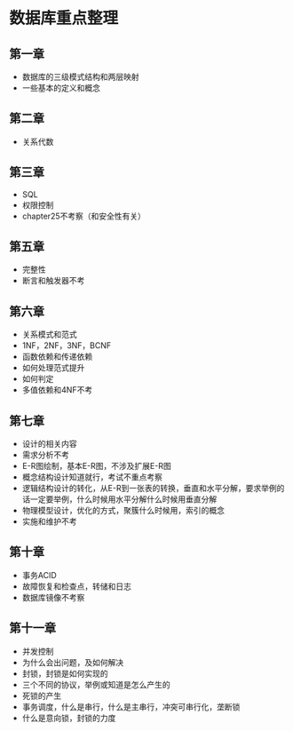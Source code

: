 # 数据库重点整理
## 第一章
- 数据库的三级模式结构和两层映射
- 一些基本的定义和概念


## 第二章
- 关系代数

## 第三章
- SQL
- 权限控制
- chapter25不考察（和安全性有关）

## 第五章
- 完整性
- 断言和触发器不考


## 第六章
- 关系模式和范式
- 1NF，2NF，3NF，BCNF
- 函数依赖和传递依赖
- 如何处理范式提升
- 如何判定
- 多值依赖和4NF不考

## 第七章
- 设计的相关内容
- 需求分析不考
- E-R图绘制，基本E-R图，不涉及扩展E-R图
- 概念结构设计知道就行，考试不重点考察
- 逻辑结构设计的转化，从E-R到一张表的转换，垂直和水平分解，要求举例的话一定要举例，什么时候用水平分解什么时候用垂直分解
- 物理模型设计，优化的方式，聚簇什么时候用，索引的概念
- 实施和维护不考

## 第十章
- 事务ACID
- 故障恢复和检查点，转储和日志
- 数据库镜像不考察

## 第十一章
- 并发控制
- 为什么会出问题，及如何解决
- 封锁，封锁是如何实现的
- 三个不同的协议，举例或知道是怎么产生的
- 死锁的产生
- 事务调度，什么是串行，什么是主串行，冲突可串行化，垄断锁
- 什么是意向锁，封锁的力度

